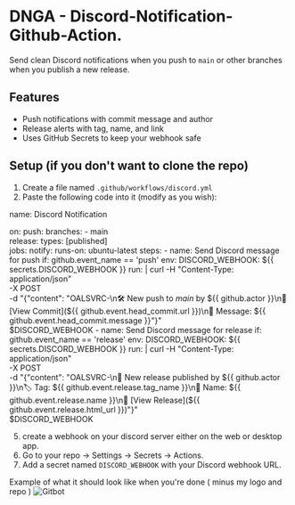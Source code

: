 # DNGA - Discord-Notification-Github-Action.

Send clean Discord notifications when you push to `main` or other branches when you publish a new release.

## Features
- Push notifications with commit message and author
- Release alerts with tag, name, and link
- Uses GitHub Secrets to keep your webhook safe

## Setup (if you don't want to clone the repo)

1. Create a file named `.github/workflows/discord.yml`
2. Paste the following code into it (modify as you wish):

name: Discord Notification

on:
  push:
    branches:
      - main   
  release:
    types: [published]  
jobs:
  notify:
    runs-on: ubuntu-latest
    steps:
      - name: Send Discord message for push
        if: github.event_name == 'push'
        env:
          DISCORD_WEBHOOK: ${{ secrets.DISCORD_WEBHOOK }}
        run: |
          curl -H "Content-Type: application/json" \
            -X POST \
            -d "{\"content\": \"OALSVRC-\n🛠️ New push to *main* by ${{ github.actor }}\n🔗 [View Commit](${{ github.event.head_commit.url }})\n📝 Message: ${{ github.event.head_commit.message }}\"}" \
            $DISCORD_WEBHOOK
      - name: Send Discord message for release
        if: github.event_name == 'release'
        env:
          DISCORD_WEBHOOK: ${{ secrets.DISCORD_WEBHOOK }}
        run: |
          curl -H "Content-Type: application/json" \
            -X POST \
            -d "{\"content\": \"OALSVRC-\n🚀 New release published by ${{ github.actor }}\n🏷️ Tag: ${{ github.event.release.tag_name }}\n📝 Name: ${{ github.event.release.name }}\n🔗 [View Release](${{ github.event.release.html_url }})\"}" \
            $DISCORD_WEBHOOK
        
5. create a webhook on your discord server either on the web or desktop app.           
6. Go to your repo → Settings → Secrets → Actions.
7. Add a secret named `DISCORD_WEBHOOK` with your Discord webhook URL.

Example of what it should look like when you're done ( minus my logo and repo )
![Gitbot](https://github.com/user-attachments/assets/59c36d8c-4dc7-44cf-9850-24ab46d94617)
